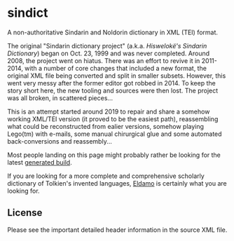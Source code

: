 # sindict
A non-authoritative Sindarin and Noldorin dictionary in XML (TEI) format.

The original "Sindarin dictionary project" (a.k.a. _Hiswelokë's Sindarin Dictionary_) began on Oct. 23, 1999 and was never completed.
Around 2008, the project went on hiatus. There was an effort to revive it in 2011-2014, with a number of core changes that included a
new format, the original XML file being converted and split in smaller subsets. However, this went very messy after the former editor got
robbed in 2014. To keep the story short here, the new tooling and sources were then lost. The project was all broken, in scattered pieces...

This is an attempt started around 2019 to repair and share a somehow working XML/TEI version (it proved to be the easiest path), reassembling what could be
reconstructed from ealier versions, somehow playing Lego(tm) with e-mails, some manual chirurgical glue and some automated back-conversions and
reassembly...

Most people landing on this page might probably rather be looking for the latest [generated build](https://omikhleia.github.io/sindict/).

If you are looking for a more complete and comprehensive scholarly dictionary of Tolkien's invented languages, [Eldamo](https://github.com/pfstrack/eldamo)
is certainly what you are looking for.

## License

Please see the important detailed header information in the source XML file.


